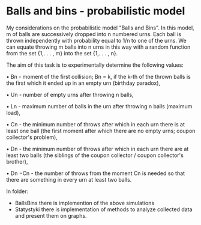 # Balls and bins - probabilistic model

My considerations on the probabilistic model "Balls and Bins".
In this model, m of balls are successively dropped into n numbered urns. Each ball is thrown independently with probability
equal to 1/n to one of the urns. We can equate throwing m balls into n urns in this way
with a random function from the set {1,. . . , m} into the set {1,. . . , n}.

The aim of this task is to experimentally determine the following values:

 • Bn - moment of the first collision; Bn = k, if the k-th of the thrown balls is the first which it ended up in an empty urn (birthday paradox),
 
 • Un - number of empty urns after throwing n balls,
 
 • Ln - maximum number of balls in the urn after throwing n balls (maximum load),
 
 • Cn - the minimum number of throws after which in each urn there is at least one ball (the first moment after which there are no empty urns; coupon collector's problem),
 
 • Dn - the minimum number of throws after which in each urn there are at least two balls (the siblings of the coupon collector / coupon collector's brother),
 
 • Dn −Cn - the number of throws from the moment Cn is needed so that there are something in every urn at least two balls.

In folder:
- BallsBins there is implemention of the above simulations
- Statystyki there is implementation of methods to analyze collected data and present them on graphs.
